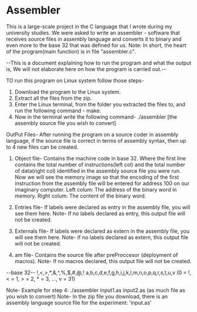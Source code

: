 # Assembler
This is a large-scale project in the C language that I wrote during my university studies.
We were asked to write an assembler - software that receives source files in assembly language and converts it to binary and even more to the base 32 that was defined for us.
Note: In short, the heart of the program(main function) is in file "assembler.c".

--This is a document explaining how to run the program and what the output is, We will not elaborate here on how the program is carried out.--

TO run this program on Linux system follow those steps-
1. Download the program to the Linux system.
2. Extract all the files from the zip.
3. Enter the Linux terminal, from the folder you extracted the files to, and run the following command - make.
4. Now in the terminal write the following command- ./assembler [the assembly source file you wish to convert]

OutPut Files-
After running the program on a source coder in assembly language, if the source file is correct in terms of assembly syntax, then up to 4 new files can be created.
1. Object file- Contains the machine code in base 32.
Where the first line contains the total number of instructions(left col) and the total number of data(right col) identified in the assembly source file you were run.
Now we will see the memory image so that the encoding of the first instruction from the assembly file will be entered for address 100 on our imaginary computer.
Left colum: The address of the binary word in memory.
Right colum: The content of the binary word.

2. Entries file- If labels were declared as entry in the assembly file, you will see them here.                                                                          Note- If no labels declared as entry, this output file will not be created.

3. Externals file- If labels were declared as extern in the assembly file, you will see them here.
Note- If no labels declared as extern, this output file will not be created.

4. am file- Contains the source file after preProccesor (deployment of macros).
Note- If no macros declared, this output file will not be created.
 
--base 32--
!,<,>,*,&,^,%,$,#,@,! a,b,c,d,e,f,g,h,i,j,k,l,m,n,o,p,q,r,s,t,u,v
(0 = !, < = 1, > = 2, * = 3, ..., v = 31)

Note- Example for step 4: ./assembler input1.as input2.as (as much file as you wish to convert)
Note- In the zip file you download, there is an assembly language source file for the experiment: 'input.as'
